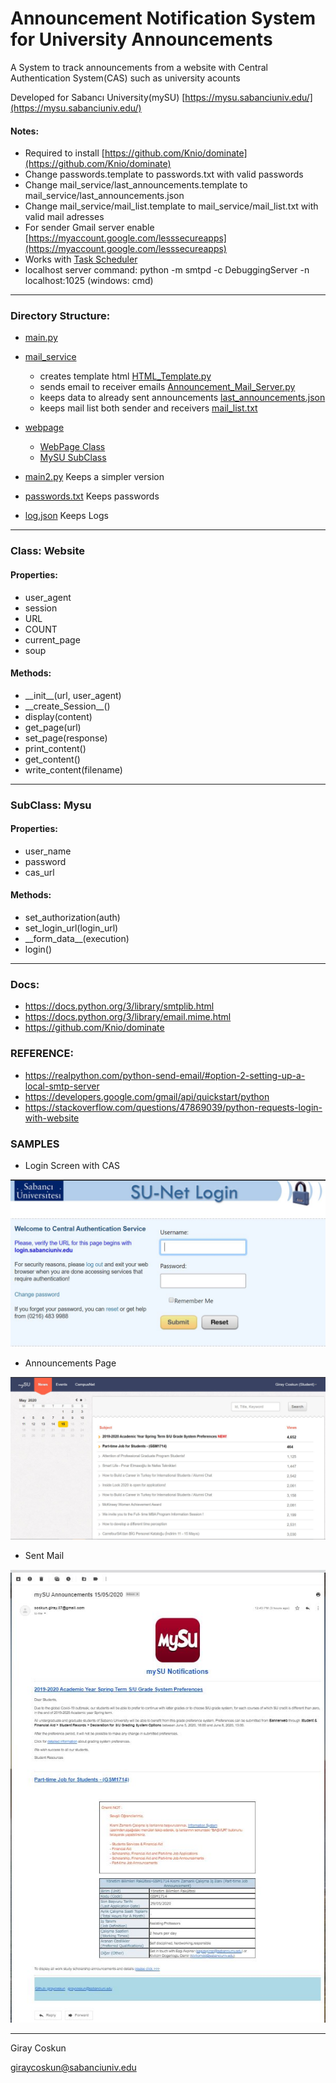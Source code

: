 # Announcement Notification System for University Announcements

A System to track announcements from a website with Central Authentication System(CAS) such as university acounts

Developed for Sabancı University(mySU)
[https://mysu.sabanciuniv.edu/](https://mysu.sabanciuniv.edu/)


#### Notes:

- Required to install [https://github.com/Knio/dominate](https://github.com/Knio/dominate)
- Change passwords.template to passwords.txt with valid passwords
- Change mail_service/last_announcements.template to mail_service/last_announcements.json
- Change mail_service/mail_list.template to mail_service/mail_list.txt with valid mail adresses
- For sender Gmail server enable [https://myaccount.google.com/lesssecureapps](https://myaccount.google.com/lesssecureapps)
- Works with [Task Scheduler](https://martechwithme.com/schedule-python-scripts-windows-mac/)
- localhost server command: python -m smtpd -c DebuggingServer -n localhost:1025 (windows: cmd)

---

### Directory Structure:

- [main.py](https://github.com/giraycoskun/University-Anouncement-System/blob/master/main.py)

- [mail_service](https://github.com/giraycoskun/University-Anouncement-System/tree/master/mail_service)
    - creates template html [HTML_Template.py](https://github.com/giraycoskun/University-Anouncement-System/tree/master/mail_service/HTML_Template.py)
    - sends email to receiver emails [Announcement_Mail_Server.py](https://github.com/giraycoskun/University-Anouncement-System/tree/master/mail_service/Announcement_Mail_Server.py)
    - keeps data to already sent announcements [last_announcements.json](https://github.com/giraycoskun/University-Anouncement-System/tree/master/mail_service/last_announcements.template)
    - keeps mail list both sender and receivers [mail_list.txt](https://github.com/giraycoskun/University-Anouncement-System/tree/master/mail_service/mail_list.template)

- [webpage](https://github.com/giraycoskun/University-Anouncement-System/tree/master/webpage)
    - [WebPage Class](https://github.com/giraycoskun/University-Anouncement-System/tree/master/webpage/WebPage.py)
    - [MySU SubClass](https://github.com/giraycoskun/University-Anouncement-System/tree/master/webpage/mySU.py)
    
- [main2.py](https://github.com/giraycoskun/University-Anouncement-System/blob/master/main2.py) Keeps a simpler version

- [passwords.txt](https://github.com/giraycoskun/University-Anouncement-System/blob/master/passwords.template) Keeps passwords

- [log.json](https://github.com/giraycoskun/University-Anouncement-System/blob/master/log.json) Keeps Logs

---
### Class: Website
#### Properties:
* user_agent
* session
* URL
* COUNT
* current_page
* soup
#### Methods:
* \_\_init__(url, user_agent)
* \_\_create_Session__()
* display(content)
* get_page(url)
* set_page(response)
* print_content()
* get_content()
* write_content(filename)
---

### SubClass: Mysu
#### Properties:
* user_name
* password
* cas_url
#### Methods:
* set_authorization(auth)
* set_login_url(login_url)
* \_\_form_data__(execution)
* login()

---

### Docs:
- https://docs.python.org/3/library/smtplib.html
- https://docs.python.org/3/library/email.mime.html
- https://github.com/Knio/dominate

### REFERENCE:
- https://realpython.com/python-send-email/#option-2-setting-up-a-local-smtp-server
- https://developers.google.com/gmail/api/quickstart/python
- https://stackoverflow.com/questions/47869039/python-requests-login-with-website

### SAMPLES
- Login Screen with CAS

![Login with CAS](https://github.com/giraycoskun/University-Anouncement-System/blob/master/pictures/login_with_cas.JPG)

- Announcements Page

![Announcements Page](https://github.com/giraycoskun/University-Anouncement-System/blob/master/pictures/announcements_page.JPG)

- Sent Mail

![Sent MAil](https://github.com/giraycoskun/University-Anouncement-System/blob/master/pictures/sample_mail.JPG)



---
Giray Coskun

[giraycoskun@sabanciuniv.edu](mailto:giraycoskun@sabanciuniv.edu)
